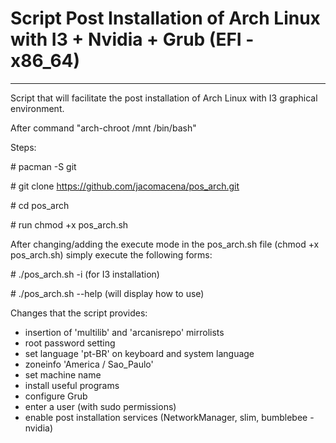 # Script Post Installation of Arch Linux with I3 + Nvidia + Grub (EFI - x86_64)
-----------------------------------------------------------------------------------------------------

Script that will facilitate the post installation of Arch Linux with I3 graphical environment.

After command "arch-chroot /mnt /bin/bash"

Steps:

\# pacman -S git

\# git clone https://github.com/jacomacena/pos_arch.git

\# cd pos_arch

\# run chmod +x pos_arch.sh

After changing/adding the execute mode in the pos_arch.sh file (chmod +x pos_arch.sh) simply execute the following forms:

\# ./pos_arch.sh -i (for I3 installation)

\# ./pos_arch.sh --help (will display how to use)

Changes that the script provides:
- insertion of 'multilib' and 'arcanisrepo' mirrolists
- root password setting
- set language 'pt-BR' on keyboard and system language
- zoneinfo 'America / Sao_Paulo'
- set machine name
- install useful programs
- configure Grub
- enter a user (with sudo permissions)
- enable post installation services (NetworkManager, slim, bumblebee - nvidia)
